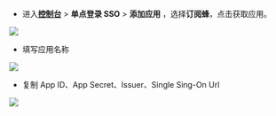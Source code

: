 <IntegrationDetailCard :title="`在 ${$localeConfig.brandName} 中创建应用`">

- 进入[**控制台**](https://console.authing.cn) > **单点登录 SSO** > **添加应用** ，选择**订阅蜂**，点击获取应用。

![](~@imagesZhCn/integration/dingyuefeng/1-1.png)

- 填写应用名称

![](~@imagesZhCn/integration/dingyuefeng/1-2.png)

- 复制 App ID、App Secret、Issuer、Single Sing-On Url
  
![](~@imagesZhCn/integration/dingyuefeng/1-3.png)

</IntegrationDetailCard>
